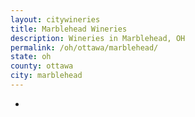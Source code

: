 ```yaml
---
layout: citywineries
title: Marblehead Wineries
description: Wineries in Marblehead, OH
permalink: /oh/ottawa/marblehead/
state: oh
county: ottawa
city: marblehead
---
```

-
